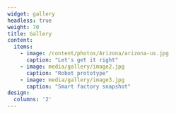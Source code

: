 ```yaml
---
widget: gallery
headless: true
weight: 70
title: Gallery
content:
  items:
    - image: /content/photos/Arizona/arizona-us.jpg
      caption: "Let's get it right"
    - image: media/gallery/image2.jpg
      caption: "Robot prototype"
    - image: media/gallery/image3.jpg
      caption: "Smart factory snapshot"
design:
  columns: '2'
---
```


